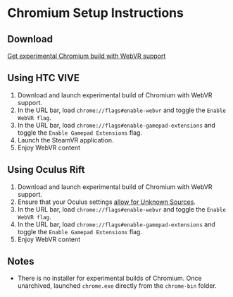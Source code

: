 # Chromium Setup Instructions

## Download
[Get experimental Chromium build with WebVR support](https://webvr.info/get-chrome)

## Using HTC VIVE

1. Download and launch experimental build of Chromium with WebVR support.
2. In the URL bar, load `chrome://flags#enable-webvr` and toggle the `Enable WebVR flag`.
3. In the URL bar, load `chrome://flags#enable-gamepad-extensions` and toggle the `Enable Gamepad Extensions` flag.
4. Launch the SteamVR application.
5. Enjoy WebVR content

## Using Oculus Rift

1. Download and launch experimental build of Chromium with WebVR support.
2. Ensure that your Oculus settings [allow for Unknown Sources](https://blog.mozvr.com/oculus-home-rift-cv1-webvr/#enablingunknownsources).
3. In the URL bar, load `chrome://flags#enable-webvr` and toggle the `Enable WebVR flag`.
4. In the URL bar, load `chrome://flags#enable-gamepad-extensions` and toggle the `Enable Gamepad Extensions` flag.
5. Enjoy WebVR content

## Notes

* There is no installer for experimental builds of Chromium.  Once unarchived, launched `chrome.exe` directly from the `chrome-bin` folder.